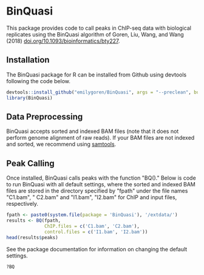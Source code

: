 # BinQuasi

This package provides code to call peaks in ChIP-seq data with biological replicates using the BinQuasi algorithm of Goren, Liu, Wang, and Wang (2018) [doi.org/10.1093/bioinformatics/bty227](https://doi.org/10.1093/bioinformatics/bty227).

## Installation

The BinQuasi package for R can be installed from Github using devtools following the code below.

```R
devtools::install_github("emilygoren/BinQuasi", args = "--preclean", build_vignettes = TRUE)
library(BinQuasi)
```

## Data Preprocessing

BinQuasi accepts sorted and indexed BAM files (note that it does not perform genome alignment of raw reads). If your BAM files are not indexed and sorted, we recommend using [samtools](http://www.htslib.org/).


## Peak Calling

Once installed, BinQuasi calls peaks with the function "BQ()." Below is code to run BinQuasi with all default settings, where the sorted and indexed BAM files are stored in the directory specified by "fpath" under the file names "C1.bam", "
C2.bam" and "I1.bam", "I2.bam" for ChIP and input files, respectively. 

```R
fpath <- paste0(system.file(package = 'BinQuasi'), '/extdata/')
results <- BQ(fpath, 
              ChIP.files = c('C1.bam', 'C2.bam'), 
              control.files = c('I1.bam', 'I2.bam'))
head(results$peaks)
```

See the package documentation for information on changing the default settings.
```R
?BQ
```